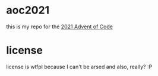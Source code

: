 # aoc2021

this is my repo for the [2021 Advent of Code](https://adventofcode.com)

# license

license is wtfpl because I can't be arsed and also, really? :P
